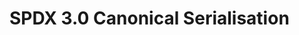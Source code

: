 <!---
SPDX-License-Identifier: Community-Spec-1.0
SPDX-FileCopyrightText: 2022 Sebastian Crane <seabass-labrax@gmx.com>
-->

# SPDX 3.0 Canonical Serialisation
